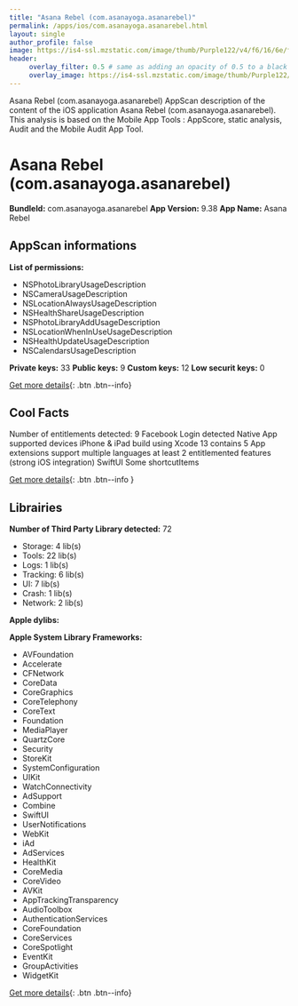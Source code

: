 ```yaml
---
title: "Asana Rebel (com.asanayoga.asanarebel)"
permalink: /apps/ios/com.asanayoga.asanarebel.html
layout: single
author_profile: false
image: https://is4-ssl.mzstatic.com/image/thumb/Purple122/v4/f6/16/6e/f6166e15-de10-4c93-f9c5-34fd962a85dd/AppIcon-0-1x_U007emarketing-0-10-0-85-220.png/512x512bb.jpg
header: 
     overlay_filter: 0.5 # same as adding an opacity of 0.5 to a black background
     overlay_image: https://is4-ssl.mzstatic.com/image/thumb/Purple122/v4/f6/16/6e/f6166e15-de10-4c93-f9c5-34fd962a85dd/AppIcon-0-1x_U007emarketing-0-10-0-85-220.png/512x512bb.jpg
---
```

Asana Rebel (com.asanayoga.asanarebel) AppScan description of the content of the iOS application Asana Rebel (com.asanayoga.asanarebel). This analysis is based on the Mobile App Tools : AppScore, static analysis, Audit and the Mobile Audit App Tool.

# Asana Rebel (com.asanayoga.asanarebel)

**BundleId:** com.asanayoga.asanarebel
**App Version:** 9.38
**App Name:** Asana Rebel


## AppScan informations 

**List of permissions:** 
- NSPhotoLibraryUsageDescription
- NSCameraUsageDescription
- NSLocationAlwaysUsageDescription
- NSHealthShareUsageDescription
- NSPhotoLibraryAddUsageDescription
- NSLocationWhenInUseUsageDescription
- NSHealthUpdateUsageDescription
- NSCalendarsUsageDescription
  
  
**Private keys:** 33
**Public keys:** 9
**Custom keys:** 12
**Low securit keys:** 0
  
[Get more details](/pricing.html){: .btn .btn--info}

## Cool Facts

Number of entitlements detected: 9
Facebook Login detected
Native App
supported devices iPhone & iPad
build using Xcode 13
contains 5 App extensions
support multiple languages
at least 2 entitlemented features (strong iOS integration)
SwiftUI
Some shortcutItems 
  
[Get more details](/pricing.html){: .btn .btn--info }

## Librairies 
**Number of Third Party Library detected:** 72
- Storage: 4 lib(s)
- Tools: 22 lib(s)
- Logs: 1 lib(s)
- Tracking: 6 lib(s)
- UI: 7 lib(s)
- Crash: 1 lib(s)
- Network: 2 lib(s)


**Apple dylibs:**


**Apple System Library Frameworks:**
- AVFoundation
- Accelerate
- CFNetwork
- CoreData
- CoreGraphics
- CoreTelephony
- CoreText
- Foundation
- MediaPlayer
- QuartzCore
- Security
- StoreKit
- SystemConfiguration
- UIKit
- WatchConnectivity
- AdSupport
- Combine
- SwiftUI
- UserNotifications
- WebKit
- iAd
- AdServices
- HealthKit
- CoreMedia
- CoreVideo
- AVKit
- AppTrackingTransparency
- AudioToolbox
- AuthenticationServices
- CoreFoundation
- CoreServices
- CoreSpotlight
- EventKit
- GroupActivities
- WidgetKit


  
[Get more details](/pricing.html){: .btn .btn--info}

